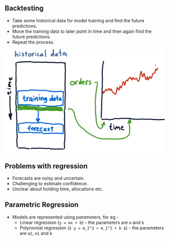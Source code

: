 ## Backtesting

- Take some historical data for model training and find the future predictions.
- Move the training data to later point in time and then again find the future predictions.
- Repeat the process.

![Backtesting](assets/backtesting.png)

## Problems with regression

- Forecasts are noisy and uncertain.
- Challenging to estimate confidence.
- Unclear about holding time, allocations etc.

## Parametric Regression

- Models are represented using _parameters_, for eg -
    - Linear regression (`y = mx + b`) - the parameters are `m` and `b`
    - Polynomial regression (`$ y = m_2^2 + m_1^2 + b $`) - the parameters are `m2`, `m1` and `b`